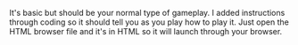 It's basic but should be your normal type of gameplay. I added instructions through coding so it should tell you as you play how to play it.
Just open the HTML browser file and it's in HTML so it will launch through your browser.

